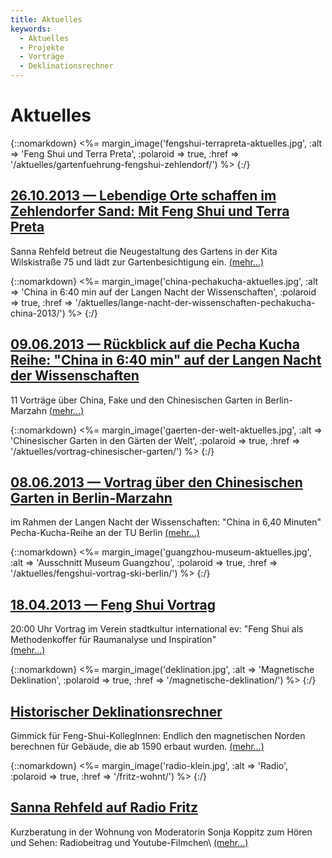 ```yaml
---
title: Aktuelles
keywords:
  - Aktuelles
  - Projekte
  - Vorträge
  - Deklinationsrechner
---
```


# Aktuelles

{::nomarkdown}
<%= margin_image('fengshui-terrapreta-aktuelles.jpg', :alt => 'Feng Shui und Terra Preta', :polaroid => true, :href => '/aktuelles/gartenfuehrung-fengshui-zehlendorf/') %>
{:/}

## [26.10.2013 — Lebendige Orte schaffen im Zehlendorfer Sand: Mit Feng Shui und Terra Preta](/aktuelles/gartenfuehrung-fengshui-zehlendorf/)

Sanna Rehfeld betreut die Neugestaltung des Gartens in der Kita Wilskistraße 75 und lädt zur Gartenbesichtigung ein.
[(mehr...)](/aktuelles/gartenfuehrung-fengshui-zehlendorf/)

{::nomarkdown}
<%= margin_image('china-pechakucha-aktuelles.jpg', :alt => 'China in 6:40 min auf der Langen Nacht der Wissenschaften', :polaroid => true, :href => '/aktuelles/lange-nacht-der-wissenschaften-pechakucha-china-2013/') %>
{:/}

## [09.06.2013 — Rückblick auf die Pecha Kucha Reihe: "China in 6:40 min" auf der Langen Nacht der Wissenschaften](/aktuelles/lange-nacht-der-wissenschaften-pechakucha-china-2013/)

11 Vorträge über China, Fake und den Chinesischen Garten in Berlin-Marzahn
[(mehr...)](/aktuelles/lange-nacht-der-wissenschaften-pechakucha-china-2013/)

{::nomarkdown}
<%= margin_image('gaerten-der-welt-aktuelles.jpg', :alt => 'Chinesischer Garten in den Gärten der Welt', :polaroid => true, :href => '/aktuelles/vortrag-chinesischer-garten/') %>
{:/}

## [08.06.2013 — Vortrag über den Chinesischen Garten in Berlin-Marzahn](/aktuelles/vortrag-chinesischer-garten/)

im Rahmen der Langen Nacht der Wissenschaften: "China in 6,40 Minuten" Pecha-Kucha-Reihe an der TU Berlin
[(mehr...)](/aktuelles/vortrag-chinesischer-garten/)

{::nomarkdown}
<%= margin_image('guangzhou-museum-aktuelles.jpg', :alt => 'Ausschnitt Museum Guangzhou', :polaroid => true, :href => '/aktuelles/fengshui-vortrag-ski-berlin/') %>
{:/}

## [18.04.2013 — Feng Shui Vortrag](/aktuelles/fengshui-vortrag-ski-berlin/)

20:00 Uhr Vortrag im Verein stadtkultur international ev: "Feng Shui als Methodenkoffer für Raumanalyse und Inspiration"<br>
[(mehr...)](/aktuelles/fengshui-vortrag-ski-berlin/)

{::nomarkdown}
<%= margin_image('deklination.jpg', :alt => 'Magnetische Deklination', :polaroid => true, :href => '/magnetische-deklination/') %>
{:/}

## [Historischer Deklinationsrechner](/magnetische-deklination/)

Gimmick für Feng-Shui-KollegInnen: Endlich den magnetischen Norden berechnen für Gebäude, die ab 1590 erbaut wurden.
[(mehr...)](/magnetische-deklination/)

{::nomarkdown}
<%= margin_image('radio-klein.jpg', :alt => 'Radio', :polaroid => true, :href => '/fritz-wohnt/') %>
{:/}

## [Sanna Rehfeld auf Radio Fritz](/fritz-wohnt/)

Kurzberatung in der Wohnung von Moderatorin Sonja Koppitz zum Hören und Sehen: Radiobeitrag und Youtube-Filmchen\\
[(mehr...)](/fritz-wohnt/)

